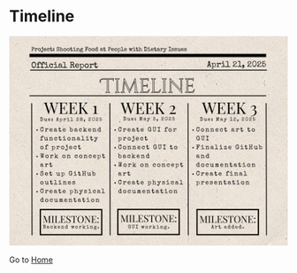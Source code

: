 # Timeline

![Timeline](https://github.com/kiffit/Shooting-Food-at-People-with-Dietary-Issues/blob/main/Documentation/Timeline/dietary-timeline.jpg)

Go to [Home](https://github.com/kiffit/Shooting-Food-at-People-with-Dietary-Issues)
